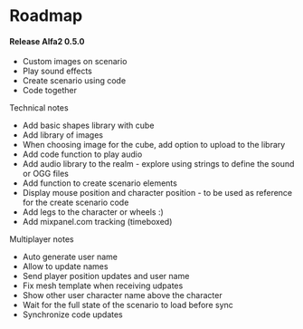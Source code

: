 # Roadmap

#### Release Alfa2 0.5.0
- Custom images on scenario
- Play sound effects
- Create scenario using code
- Code together

Technical notes
- Add basic shapes library with cube 
- Add library of images 
- When choosing image for the cube, add option to upload to the library
- Add code function to play audio
- Add audio library to the realm - explore using strings to define the sound or OGG files
- Add function to create scenario elements
- Display mouse position and character position - to be used as reference 
for the create scenario code
- Add legs to the character or wheels :)
- Add mixpanel.com tracking (timeboxed)

Multiplayer notes
- Auto generate user name
- Allow to update names
- Send player position updates and user name
- Fix mesh template when receiving udpates
- Show other user character name above the character
- Wait for the full state of the scenario to load before sync
- Synchronize code updates
